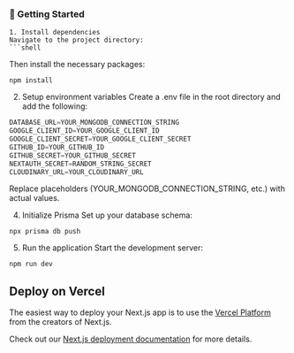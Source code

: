 

### 🚀 Getting Started
```
1. Install dependencies
Navigate to the project directory:
```shell

```
Then install the necessary packages:
```shell
npm install
```
2. Setup environment variables
Create a .env file in the root directory and add the following:

```js
DATABASE_URL=YOUR_MONGODB_CONNECTION_STRING
GOOGLE_CLIENT_ID=YOUR_GOOGLE_CLIENT_ID
GOOGLE_CLIENT_SECRET=YOUR_GOOGLE_CLIENT_SECRET
GITHUB_ID=YOUR_GITHUB_ID
GITHUB_SECRET=YOUR_GITHUB_SECRET
NEXTAUTH_SECRET=RANDOM_STRING_SECRET
CLOUDINARY_URL=YOUR_CLOUDINARY_URL
```
Replace placeholders (YOUR_MONGODB_CONNECTION_STRING, etc.) with actual values.

4. Initialize Prisma
Set up your database schema:
```shell
npx prisma db push
```
5. Run the application
Start the development server:
```shell
npm run dev
````



## Deploy on Vercel

The easiest way to deploy your Next.js app is to use the [Vercel Platform](https://vercel.com/new?utm_medium=default-template&filter=next.js&utm_source=create-next-app&utm_campaign=create-next-app-readme) from the creators of Next.js.

Check out our [Next.js deployment documentation](https://nextjs.org/docs/deployment) for more details.
